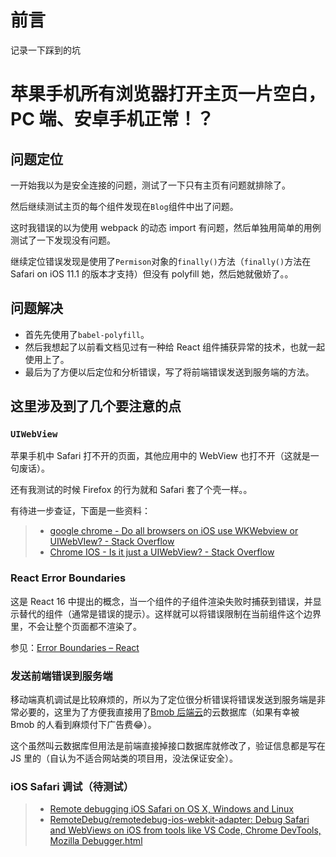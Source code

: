 # 前言

记录一下踩到的坑

# 苹果手机所有浏览器打开主页一片空白，PC 端、安卓手机正常！？

## 问题定位

一开始我以为是安全连接的问题，测试了一下只有主页有问题就排除了。

然后继续测试主页的每个组件发现在`Blog`组件中出了问题。

这时我错误的以为使用 webpack 的动态 import 有问题，然后单独用简单的用例测试了一下发现没有问题。

继续定位错误发现是使用了`Permison`对象的`finally()`方法（`finally()`方法在 Safari on iOS 11.1 的版本才支持）但没有 polyfill 她，然后她就傲娇了。。

## 问题解决

-   首先先使用了`babel-polyfill`。
-   然后我想起了以前看文档见过有一种给 React 组件捕获异常的技术，也就一起使用上了。
-   最后为了方便以后定位和分析错误，写了将前端错误发送到服务端的方法。

## 这里涉及到了几个要注意的点

### `UIWebView`

苹果手机中 Safari 打不开的页面，其他应用中的 WebView 也打不开（这就是一句废话）。

还有我测试的时候 Firefox 的行为就和 Safari 套了个壳一样。。

有待进一步查证，下面是一些资料：

> -   [google chrome - Do all browsers on iOS use WKWebview or UIWebVIew? - Stack Overflow](https://stackoverflow.com/questions/48382150/do-all-browsers-on-ios-use-wkwebview-or-uiwebview)
> -   [Chrome IOS - Is it just a UIWebView? - Stack Overflow](https://stackoverflow.com/questions/11259152/chrome-ios-is-it-just-a-uiwebview)

### React Error Boundaries

这是 React 16 中提出的概念，当一个组件的子组件渲染失败时捕获到错误，并显示替代的组件（通常是错误的提示）。这样就可以将错误限制在当前组件这个边界里，不会让整个页面都不渲染了。

参见：[Error Boundaries – React](https://reactjs.org/docs/error-boundaries.html#introducing-error-boundaries)

### 发送前端错误到服务端

移动端真机调试是比较麻烦的，所以为了定位很分析错误将错误发送到服务端是非常必要的，这里为了方便我直接用了[Bmob 后端云](https://www.bmob.cn/)的云数据库（如果有幸被 Bmob 的人看到麻烦付下广告费😂）。

这个虽然叫云数据库但用法是前端直接掉接口数据库就修改了，验证信息都是写在 JS 里的（自认为不适合网站类的项目用，没法保证安全）。

### iOS Safari 调试（待测试）

> -   [Remote debugging iOS Safari on OS X, Windows and Linux](https://blog.idrsolutions.com/2015/02/remote-debugging-ios-safari-on-os-x-windows-and-linux/)
> -   [RemoteDebug/remotedebug-ios-webkit-adapter: Debug Safari and WebViews on iOS from tools like VS Code, Chrome DevTools, Mozilla Debugger.html](https://github.com/RemoteDebug/remotedebug-ios-webkit-adapter)
